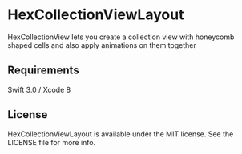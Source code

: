 # HexCollectionViewLayout
HexCollectionView lets you create a collection view with honeycomb shaped cells and also apply animations on them together
## Requirements
Swift 3.0 / Xcode 8
## License
HexCollectionViewLayout is available under the MIT license. See the LICENSE file for more info.
